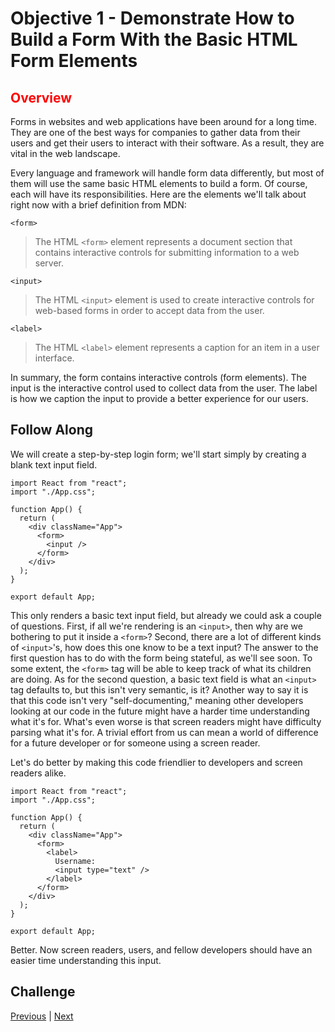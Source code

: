 #   Objective 1 - Demonstrate How to Build a Form With the Basic HTML Form Elements

## <span style="color:red">Overview</span>

Forms in websites and web applications have been around for a long time. They are one of the best ways for companies to gather data from their users and get their users to interact with their software. As a result, they are vital in the web landscape.

Every language and framework will handle form data differently, but most of them will use the same basic HTML elements to build a form. Of course, each will have its responsibilities. Here are the elements we'll talk about right now with a brief definition from MDN:

`<form>`

>   The HTML `<form>` element represents a document section that contains interactive controls for submitting information to a web server.

`<input>`

>   The HTML `<input>` element is used to create interactive controls for web-based forms in order to accept data from the user.

`<label>`

>   The HTML `<label>` element represents a caption for an item in a user interface.

In summary, the form contains interactive controls (form elements). The input is the interactive control used to collect data from the user. The label is how we caption the input to provide a better experience for our users.

## Follow Along

We will create a step-by-step login form; we'll start simply by creating a blank text input field.

```
import React from "react";
import "./App.css";

function App() {
  return (
    <div className="App">
      <form>
        <input />
      </form>
    </div>
  );
}

export default App;
```
This only renders a basic text input field, but already we could ask a couple of questions. First, if all we're rendering is an `<input>`, then why are we bothering to put it inside a `<form>`? Second, there are a lot of different kinds of `<input>`'s, how does this one know to be a text input? The answer to the first question has to do with the form being stateful, as we'll see soon. To some extent, the `<form>` tag will be able to keep track of what its children are doing. As for the second question, a basic text field is what an `<input>` tag defaults to, but this isn't very semantic, is it? Another way to say it is that this code isn't very "self-documenting," meaning other developers looking at our code in the future might have a harder time understanding what it's for. What's even worse is that screen readers might have difficulty parsing what it's for. A trivial effort from us can mean a world of difference for a future developer or for someone using a screen reader.

Let's do better by making this code friendlier to developers and screen readers alike.

```
import React from "react";
import "./App.css";

function App() {
  return (
    <div className="App">
      <form>
        <label>
          Username:
          <input type="text" />
        </label>
      </form>
    </div>
  );
}

export default App;
```

Better. Now screen readers, users, and fellow developers should have an easier time understanding this input.

##  Challenge






[Previous](../README.md) | [Next](./Object_2.md)